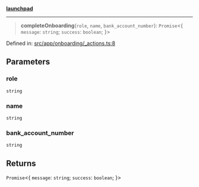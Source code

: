 [**launchpad**](index.md)

***

> **completeOnboarding**(`role`, `name`, `bank_account_number`): `Promise`\<\{ `message`: `string`; `success`: `boolean`; \}\>

Defined in: [src/app/onboarding/\_actions.ts:8](https://github.com/victorbratov/launchpad/blob/6dd13cd77753e59ec2a031fc7279545899826925/src/app/onboarding/_actions.ts#L8)

## Parameters

### role

`string`

### name

`string`

### bank\_account\_number

`string`

## Returns

`Promise`\<\{ `message`: `string`; `success`: `boolean`; \}\>
